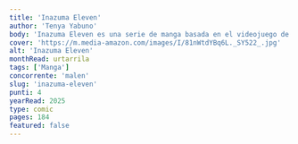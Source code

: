 ```yaml
---
title: 'Inazuma Eleven'
author: 'Tenya Yabuno'
body: 'Inazuma Eleven es una serie de manga basada en el videojuego de fútbol del mismo nombre. La serie sigue a un equipo de fútbol de la escuela secundaria, el Raimon Junior High, y su lucha por convertirse en el mejor equipo de fútbol de Japón.'
cover: 'https://m.media-amazon.com/images/I/81nWtdYBq6L._SY522_.jpg'
alt: 'Inazuma Eleven'
monthRead: urtarrila
tags: ['Manga']
concorrente: 'malen'
slug: 'inazuma-eleven'
punti: 4
yearRead: 2025
type: comic
pages: 184
featured: false
---
```

